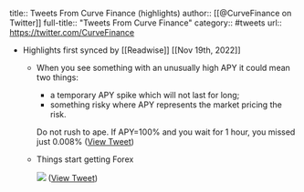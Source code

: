 title:: Tweets From Curve Finance (highlights)
author:: [[@CurveFinance on Twitter]]
full-title:: "Tweets From Curve Finance"
category:: #tweets
url:: https://twitter.com/CurveFinance

- Highlights first synced by [[Readwise]] [[Nov 19th, 2022]]
	- When you see something with an unusually high APY it could mean two things:
	  * a temporary APY spike which will not last for long;
	  * something risky where APY represents the market pricing the risk.
	  
	  Do not rush to ape. If APY=100% and you wait for 1 hour, you missed just 0.008% ([View Tweet](https://twitter.com/CurveFinance/status/1459934492936884233))
	- Things start getting Forex 
	  
	  ![](https://pbs.twimg.com/media/FHXQ1bsXIAEqL_R.jpg) ([View Tweet](https://twitter.com/CurveFinance/status/1474314078977941506))